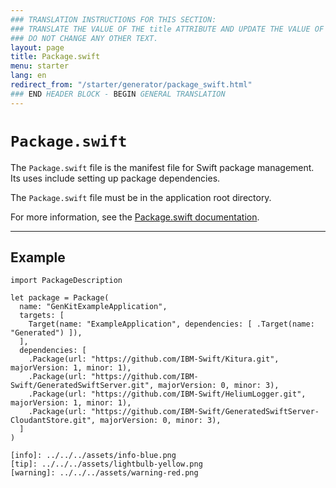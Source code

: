 ```yaml
---
### TRANSLATION INSTRUCTIONS FOR THIS SECTION:
### TRANSLATE THE VALUE OF THE title ATTRIBUTE AND UPDATE THE VALUE OF THE lang ATTRIBUTE.
### DO NOT CHANGE ANY OTHER TEXT.
layout: page
title: Package.swift
menu: starter
lang: en
redirect_from: "/starter/generator/package_swift.html"
### END HEADER BLOCK - BEGIN GENERAL TRANSLATION
---
```


<div class="titleBlock">
	<h1><code>Package.swift</code></h1>
</div>

The `Package.swift` file is the manifest file for Swift package management. Its uses include setting up package dependencies.

The `Package.swift` file must be in the application root directory.

For more information, see the [Package.swift documentation](https://swift.org/package-manager/).

---

## Example

    import PackageDescription

    let package = Package(
      name: "GenKitExampleApplication",
      targets: [
        Target(name: "ExampleApplication", dependencies: [ .Target(name: "Generated") ]),
      ],
      dependencies: [
        .Package(url: "https://github.com/IBM-Swift/Kitura.git", majorVersion: 1, minor: 1),
        .Package(url: "https://github.com/IBM-Swift/GeneratedSwiftServer.git", majorVersion: 0, minor: 3),
        .Package(url: "https://github.com/IBM-Swift/HeliumLogger.git", majorVersion: 1, minor: 1),
        .Package(url: "https://github.com/IBM-Swift/GeneratedSwiftServer-CloudantStore.git", majorVersion: 0, minor: 3),
      ]
    )

    [info]: ../../../assets/info-blue.png
    [tip]: ../../../assets/lightbulb-yellow.png
    [warning]: ../../../assets/warning-red.png
